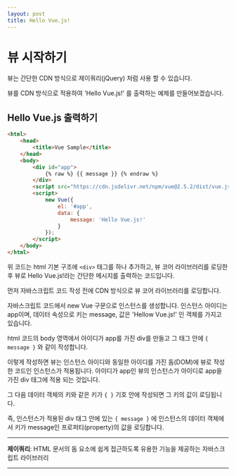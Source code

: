 ```yaml
---
layout: post
title: Hello Vue.js!
---
```


# 뷰 시작하기

뷰는 간단한 CDN 방식으로 제이쿼리(jQuery) 처럼 사용 할 수 있습니다.

뷰를 CDN 방식으로 적용하여 'Hello Vue.js!' 를 출력하는 예제를 만들어보겠습니다.

## Hello Vue.js 출력하기

```html
<html>
    <head>
        <title>Vue Sample</title>
    </head>
    <body>
        <div id="app">
            {% raw %} {{ message }} {% endraw %}
        </div>
        <script src="https://cdn.jsdelivr.net/npm/vue@2.5.2/dist/vue.js"></script>
        <script>
            new Vue({
                el: '#app',
                data: {
                    message: 'Hello Vue.js!'
                }
            });
        </script>
    </body>
</html>
```

위 코드는 html 기본 구조에 `<div>` 태그를 하나 추가하고, 뷰 코어 라이브러리를 로딩한 후 뷰로 Hello Vue.js!라는 간단한 메시지를 출력하는 코드입니다.

먼저 자바스크립트 코드 작성 전에 CDN 방식으로 뷰 코어 라이브러리를 로딩합니다.

자바스크립트 코드에서 new Vue 구문으로 인스턴스를 생성합니다. 인스턴스 아이디는 app이며, 데이터 속성으로 키는 message, 값은 'Hellow Vue.js!' 인 객체를 가지고 있습니다.

html 코드의 body 영역에서 아이디가 app를 가진 div를 만들고 그 태그 안에 `{ message }` 와 같이 작성합니다.

이렇게 작성하면 뷰는 인스턴스 아이디와 동일한 아이디를 가진 돔(DOM)에 뷰로 작성한 코드인 인스턴스가 적용됩니다. 아이디가 app인 뷰의 인스턴스가 아이디로 app을 가진 div 태그에 적용 되는 것입니다.

그 다음 데이터 객체의 키와 같은 키가 `{ }` 기호 안에 작성되면 그 키의 값이 로딩됩니다.

즉, 인스턴스가 적용된 div 태그 안에 있는 `{ message }` 에 인스턴스의 데이터 객체에서 키가 message인 프로퍼티(property)의 값을 로딩합니다.

---

**제이쿼리**: HTML 문서의 돔 요소에 쉽게 접근하도록 유용한 기능을 제공하는 자바스크립트 라이브러리

***

